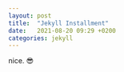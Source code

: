 ```yaml
---
layout: post
title:  "Jekyll Installment"
date:   2021-08-20 09:29 +0200
categories: jekyll
---
```

nice. 😎
